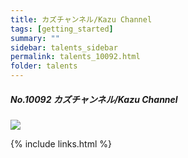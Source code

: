 ```yaml
---
title: カズチャンネル/Kazu Channel 
tags: [getting_started]
summary: ""
sidebar: talents_sidebar
permalink: talents_10092.html
folder: talents
---
```



##### No.10092 カズチャンネル/Kazu Channel 


![](https://yt3.ggpht.com/ytc/AKedOLSdjLs9MkWmy9nE2k7jnn7TI3mN12Uch-OCfKmZQw=s176-c-k-c0x00ffffff-no-rj)




{% include links.html %}
